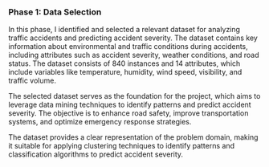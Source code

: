 ### Phase 1: Data Selection 

In this phase, I identified and selected a relevant dataset for analyzing traffic accidents and predicting accident severity. The dataset contains key information about environmental and traffic conditions during accidents, including attributes such as accident severity, weather conditions, and road status. The dataset consists of 840 instances and 14 attributes, which include variables like temperature, humidity, wind speed, visibility, and traffic volume.

 The selected dataset serves as the foundation for the project, which aims to leverage data mining techniques to identify patterns and predict accident severity. The objective is to enhance road safety, improve transportation systems, and optimize emergency response strategies.

 The dataset provides a clear representation of the problem domain, making it suitable for applying clustering techniques to identify patterns and classification algorithms to predict accident severity.
